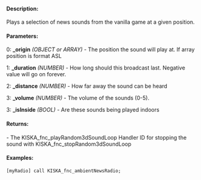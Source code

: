 #### Description:
Plays a selection of news sounds from the vanilla game at a given position.

#### Parameters:
0: **_origin** *(OBJECT or ARRAY)* - The position the sound will play at. If array
position is format ASL

1: **_duration** *(NUMBER)* - How long should this broadcast last. Negative value
will go on forever.

2: **_distance** *(NUMBER)* - How far away the sound can be heard

3: **_volume** *(NUMBER)* - The volume of the sounds (0-5).

3: **_isInside** *(BOOL)* - Are these sounds being played indoors

#### Returns:
<NUMBER> - The KISKA_fnc_playRandom3dSoundLoop Handler ID for stopping the sound 
		with KISKA_fnc_stopRandom3dSoundLoop

#### Examples:
```sqf
[myRadio] call KISKA_fnc_ambientNewsRadio;
```

